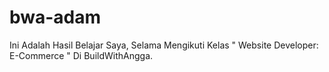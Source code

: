 # bwa-adam
Ini Adalah Hasil Belajar Saya, Selama Mengikuti Kelas " Website Developer: E-Commerce " Di BuildWithAngga.

